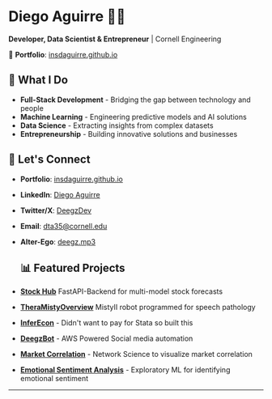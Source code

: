 # Diego Aguirre 👨‍💻

**Developer, Data Scientist & Entrepreneur** | Cornell Engineering

🔗 **Portfolio**: [insdaguirre.github.io](https://insdaguirre.github.io)

## 🚀 What I Do

- **Full-Stack Development** - Bridging the gap between technology and people
- **Machine Learning** - Engineering predictive models and AI solutions
- **Data Science** - Extracting insights from complex datasets
- **Entrepreneurship** - Building innovative solutions and businesses

## 🤝 Let's Connect

- **Portfolio**: [insdaguirre.github.io](https://insdaguirre.github.io)
- **LinkedIn**: [Diego Aguirre](https://linkedin.com/in/diego-aguirre-110729219)
- **Twitter/X**: [DeegzDev](https://x.com/DeegzDev)
- **Email**: dta35@cornell.edu
- **Alter-Ego**: [deegz.mp3](https://www.instagram.com/deegz.mp3/)

  ## 📊 Featured Projects

- **[Stock Hub](https://github.com/insdaguirre/Stock_Hub)** FastAPI-Backend for multi-model stock forecasts
- **[TheraMistyOverview](https://github.com/insdaguirre/TheraMistyOverview)** MistyII robot programmed for speech pathology
- **[InferEcon](https://github.com/insdaguirre/InferEcon)** - Didn't want to pay for Stata so built this 
- **[DeegzBot](https://github.com/insdaguirre/AWS_Instagram_Bot)** - AWS Powered Social media automation
- **[Market Correlation](https://github.com/insdaguirre/Market_Correlation)** - Network Science to visualize market correlation 
- **[Emotional Sentiment Analysis](https://github.com/insdaguirre/Emotional_Sentiment_Analysis)** - Exploratory ML for identifying emotional sentiment 

---
